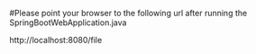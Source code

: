 #Please point your browser to the following url after running the SpringBootWebApplication.java

http://localhost:8080/file

